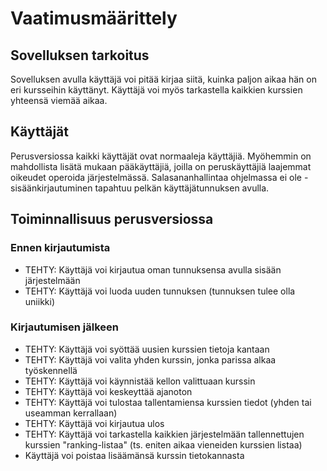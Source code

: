 # Vaatimusmäärittely

## Sovelluksen tarkoitus
Sovelluksen avulla käyttäjä voi pitää kirjaa siitä, kuinka paljon aikaa hän on eri kursseihin käyttänyt. Käyttäjä voi myös tarkastella kaikkien kurssien yhteensä viemää aikaa.
## Käyttäjät
Perusversiossa kaikki käyttäjät ovat normaaleja käyttäjiä. Myöhemmin on mahdollista lisätä mukaan pääkäyttäjiä, joilla on peruskäyttäjiä laajemmat oikeudet operoida järjestelmässä. Salasananhallintaa ohjelmassa ei ole - sisäänkirjautuminen tapahtuu pelkän käyttäjätunnuksen avulla.
## Toiminnallisuus perusversiossa
### Ennen kirjautumista
* TEHTY: Käyttäjä voi kirjautua oman tunnuksensa avulla sisään järjestelmään
* TEHTY: Käyttäjä voi luoda uuden tunnuksen (tunnuksen tulee olla uniikki)
### Kirjautumisen jälkeen
* TEHTY: Käyttäjä voi syöttää uusien kurssien tietoja kantaan
* TEHTY: Käyttäjä voi valita yhden kurssin, jonka parissa alkaa työskennellä
* TEHTY: Käyttäjä voi käynnistää kellon valittuaan kurssin
* TEHTY: Käyttäjä voi keskeyttää ajanoton
* TEHTY: Käyttäjä voi tulostaa tallentamiensa kurssien tiedot (yhden tai useamman kerrallaan)
* TEHTY: Käyttäjä voi kirjautua ulos
* TEHTY: Käyttäjä voi tarkastella kaikkien järjestelmään tallennettujen kurssien "ranking-listaa" (ts. eniten aikaa vieneiden kurssien listaa)
* Käyttäjä voi poistaa lisäämänsä kurssin tietokannasta
